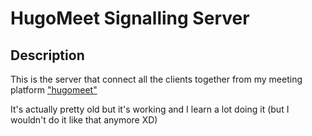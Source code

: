 # HugoMeet Signalling Server

## Description
This is the server that connect all the clients together from my meeting platform ["hugomeet"](https://github.com/hcabel/hcabel-monorepo/tree/DEV/apps/backend/hugomeet-SS)

It's actually pretty old but it's working and I learn a lot doing it (but I wouldn't do it like that anymore XD)